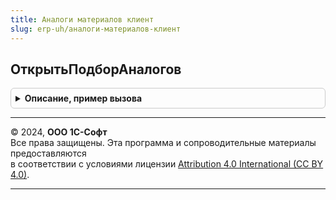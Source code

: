 ```yaml
---
title: Аналоги материалов клиент
slug: erp-uh/аналоги-материалов-клиент
---
```



## ОткрытьПодборАналогов
<details style="margin: 1em 0; padding: 0.5em; border: 1px solid #ccc; border-radius: 6px;">

<summary style="font-weight: bold; cursor: pointer;">Описание, пример вызова</summary>

```bsl

// Открывает форму выбора аналогов
//
// Параметры:
//	ПараметрыВыбораАналогов - Структура         - параметры необходимые для выбора аналогов см. АналогиМатериалов.ПараметрыВыбораАналогов
//  Форма					 - ФормаКлиентскогоПриложения - форма в которой выполняется выбор аналогов (после выбора будет вызвано событие ОбработкаВыбора()).
//
Процедура ОткрытьПодборАналогов(ПараметрыВыбораАналогов, Форма) Экспорт
```

Пример вызова
```bsl
АналогиМатериаловКлиент.ОткрытьПодборАналогов(ПараметрыВыбораАналогов, Форма) 
```
</details>

---

© 2024, **ООО 1С-Софт**  
Все права защищены. Эта программа и сопроводительные материалы предоставляются  
в соответствии с условиями лицензии [Attribution 4.0 International (CC BY 4.0)](https://creativecommons.org/licenses/by/4.0/legalcode).

---
